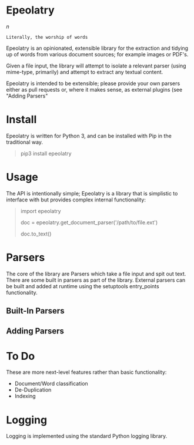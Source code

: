 # Epeolatry

*n*

    Literally, the worship of words


Epeolatry is an opinionated, extensible library for the extraction and tidying up of words from various document sources; for example images or PDF's.

Given a file input, the library will attempt to isolate a relevant parser (using mime-type, primarily) and attempt to extract any textual content.

Epeolatry is intended to be extensible; please provide your own parsers either as pull requests or, where it makes sense, as external plugins (see "Adding Parsers"

# Install

Epeolatry is written for Python 3, and can be installed with Pip in the traditional way.

> pip3 install epeolatry


# Usage

The API is intentionally simple; Epeolatry is a library that is simplistic to interface with but provides complex internal functionality:

> import epeolatry
>
> doc = epeolatry.get_document_parser('/path/to/file.ext')
>
> doc.to_text()

# Parsers

The core of the library are Parsers which take a file input and spit out text. There are some built in parsers as part of the library. External parsers can be built and added at runtime using the setuptools entry_points functionality.

## Built-In Parsers

## Adding Parsers


# To Do

These are more next-level features rather than basic functionality:

* Document/Word classification
* De-Duplication
* Indexing

# Logging

Logging is implemented using the standard Python logging library.